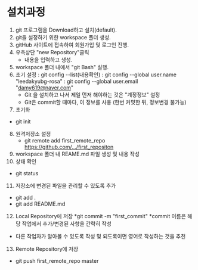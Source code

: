 # 설치과정 
1. git 프로그램을 Download하고 설치(default). 
2. git을 설정하기 위한 workspace 폴더 생성.
3. gitHub 사이트에 접속하여 회원가입 및 로그인 진행.
4. 우측상단 "new Repository"클릭
    - 내용을 입력하고 생성. 
5. workspace 폴더 내에서 "git Bash" 실행.
6. 초기 설정 
   : git config --list(내용확인)
   : git config --global user.name "leedakyubg-rosa"
   : git config --global user.email "damy619@naver.com"
   * Git 을 설치하고 나서 제일 먼저 해야하는 것은 "계정정보" 설정
   * Git은 commit할 때마다, 이 정보를 사용 
      (한번 커밋한 뒤, 정보변경 불가능)
7. 초기화 
  - git init
8. 원격저장소 설정 
   * git remote add first_remote_repo https://github.com/.../first_repositon
9. workspace 폴더 내 REAME.md 파일 생성 및 내용 작성
10. 상태 확인 
   * git status 
11. 저장소에 변경된 파일을 관리할 수 있도록 추가 
   * git add .
   * git add README.md
12. Local Repository에 저장 
   *git commit -m "first_commit"
   *commit 이름은 해당 작업에서 추가/변경된 사항을 간략히 작성 
   * 다른 작업자가 알아볼 수 있도록 작성 및 되도록이면 영어로 작성하는 것을 추천 
13. Remote Repository에 저장 
   * git push first_remote_repo master